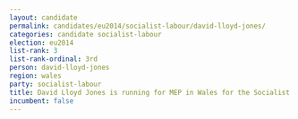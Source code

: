 ```yaml
---
layout: candidate
permalink: candidates/eu2014/socialist-labour/david-lloyd-jones/
categories: candidate socialist-labour
election: eu2014
list-rank: 3
list-rank-ordinal: 3rd
person: david-lloyd-jones
region: wales
party: socialist-labour
title: David Lloyd Jones is running for MEP in Wales for the Socialist Labour Party
incumbent: false
---
```

